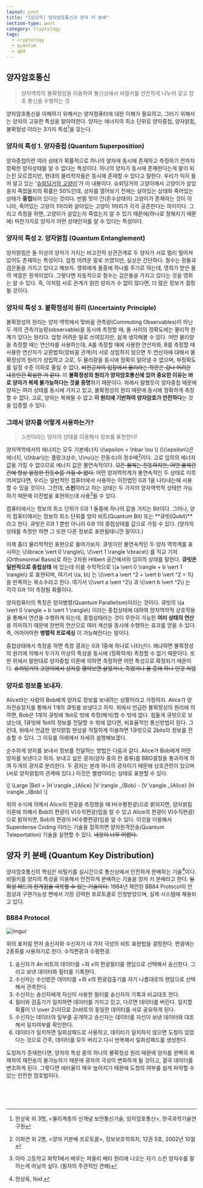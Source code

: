 ```yaml
---
layout: post
title: "[암호학] 양자암호통신과 양자 키 분배"
section-type: post
category: Cryptology
tags:
  - cryptology
  - quantum
  - qkd
---
```


## 양자암호통신

> 양자역학의 불확정성을 이용하여 통신상에서 비밀키를 안전하게 나누어 갖고 암호 통신을 수행하는 것

양자암호통신을 이해하기 위해서는 양자컴퓨터에 대한 이해가 필요하고, 그러기 위해서는 양자의 고유한 특성을 알아야한다. 양자는 에너지의 최소 단위로 양자중첩, 양자얽힘, 불확정성 이라는 3가지 특성[^1]을 갖는다.

### 양자의 특성 1. 양자중첩 (Quantum Superposition)

양자중첩이란 여러 상태가 확률적으로 하나의 양자에 동시에 존재하고 측정하기 전까지 정확한 양자상태를 알 수 없다는 특성이다. 하나의 양자가 동시에 존재한다는게 말이 되는진 모르겠지만, 현대의 물리학자들은 동시에 존재할 수 있다고 말한다. 우리가 익히 들어 알고 있는 '[슈뢰딩거의 고양이](https://namu.wiki/w/%EC%8A%88%EB%A2%B0%EB%94%A9%EA%B1%B0%EC%9D%98%20%EA%B3%A0%EC%96%91%EC%9D%B4#s-3)'가 이 내용이다. 슈뢰딩거의 고양이에서 고양이가 살았을지 죽었을지의 확률은 50%인데, 상자를 열어보기 전에는 살아있는 상태와 죽어있는 상태가 **중첩**되어 있다는 것이다. 반쯤 맛이 간(혼수상태의) 고양이가 존재하는 것이 아니라, 죽어있는 고양이 1마리와 살아있는 고양이 1마리가 각각 공존한다는 의미이다. 그리고 측정을 하면, 고양이가 살았는지 죽었는지 알 수 있기 때문에(하나로 정해지기 때문에) 마찬가지로 양자가 어떤 상태인지를 알 수 있다는 특성이다.

### 양자의 특성 2. 양자얽힘 (Quantum Entanglement)

양자얽힘은 둘 이상의 양자가 가지는 비고전적 상관관계로 두 양자가 서로 멀리 떨어져 있어도 존재하는 특성이다. 엄청 어려운 말로 쓰였지만, 실상은 간단하다. 철수는 흰돌과 검은돌을 가지고 있다고 해보자. 영희에게 둘중에 하나를 주기로 하는데, 영희가 받은 돌의 색깔은 흰색이었다. 그렇다면 자동적으로 철수는 검은돌을 가지고 있다는 것을 영희는 알 수 있다. 즉, 이처럼 서로 관계가 얽힌 양자가 수 없이 많다면, 더 많은 정보가 결정될 것이다.

### 양자의 특성 3. 불확정성의 원리 (Uncertainty Principle)

불확정성의 원리는 양자 역학에서 맞바꿈 관측량(Commuting Observables)이 아닌 두 개의 관측가능량(observable)을 동시에 측정할 때, 둘 사이의 정확도에는 물리적 한계가 있다는 원리다. 엄청 어려운 말로 쓰여있지만, 쉽게 생각해볼 수 있다. 어떤 물리량을 측정할 때는 연산자를 사용하는데, A를 측정할 때에 사용한 연산자와, B를 측정할 때 사용한 연산자가 교환법칙(맞바꿈 관계)이 서로 성립하지 않으면 두 연산자에 대해서 불확정성의 원리가 성립하고 고로, 두 물리량을 동시에 정확히 알아낼 수 없으며, 부정확도를 일정 수준 이하로 줄일 수 없다. ~~비전공자의 입장에서 물리라는 학문은 겁나 어려운 내용인건 확실한 거 같다.~~ 이 **불확정성의 원리가 양자암호통신에 있어 중요한 이유는 바로 양자가 복제 불가능하다는 것을 증명**하기 때문이다. 위에서 말했듯이 양자중첩 때문에 양자는 여러 상태를 동시에 가지고 있고, 불확정성의 원리 때문에 동시에 정확하게 측정할 수 없다. 고로, 양자는 복제될 수 없고 **이 원리에 기반하여 양자암호가 안전하다**는 것을 입증할 수 있다.

### 그래서 양자를 어떻게 사용하는가?

> 스핀이라는 양자의 상태를 이용해서 정보를 표현한다!

양자역학에서의 에너지는 모두 기본에너지 \\(\epsilon = \hbar \nu \\) (\\(\epsilon\\)은 에너지, \\(\hbar\\)는 플랑크상수, \\(\nu\\)는 진동수)의 정수배[^2]이다. 고로 임의의 에너지 값을 가질 수 없으므로 에너지 값은 불연속적이다. ~~모든 물체는 진동하지만, 어떤 물체건 간에 항상 일정한 진동수를 가질 수 없다.~~ 어떤 양자역학계가 불연속적인 두 상태로 이루어져있다면, 우리는 일반적인 컴퓨터에서 사용하는 이진법인 0과 1을 나타내는에 사용할 수 있을 것이다. 그런데, **스핀**이라고 하는 상태는 두 가지의 양자역학적 상태만 가능하기 때문에 이진법을 표현하는데 사용[^3]될 수 있다.

컴퓨터에서는 정보의 최소 단위가 0과 1 둘중에 하나의 값을 가지는 Bit이다. 그러나, 양자 컴퓨터에서는 정보의 최소 단위를 양자 비트(Quantum Bit) 또는 **큐빗(Qubit)**라고 한다. 큐빗은 0과 1 뿐만 아니라 0과 1의 중첩상태를 값으로 가질 수 있다. (양자의 상태를 측정만 하면 그 또한 다른 정보로 표현될테니깐 말이다.)

이제 좀더 물리학적인 표현으로 들어가보자. 큐빗이란 불연속적인 두 양자 역학계를 표시하는 \\(\lbrace \vert 0 \rangle\\), \\(\vert 1 \rangle \rbrace\\) 를 직교 기저(Orthonormal Basis)로 하는 2차원 Hilbert 공간에서의 임의의 상태를 말한다. **큐빗은 일반적으로 중첩상태** 에 있는데 이를 수학적으로 \\(a \vert 0 \rangle + b \vert 1 \rangle\\) 로 표현되며, 여기서 \\(a, b\\) 는 \\(\vert a \vert ^2 + \vert b \vert ^2 = 1\\) 을 만족하는 복소수라고 한다. 여기서 \\(\vert a \vert ^2\\) 과 \\(\vert b \vert ^2\\) 는 각각 0과 1이 측정될 확률이다.

양자컴퓨터의 특징은 양자병렬(Quantum Parallelism)이라는 것이다. 큐빗의 \\(a \vert 0 \rangle + b \vert 1 \rangle\\) 이라는 중첩상태에 대하여 양자역학적 상호작용을 통해서 연산을 수행하게 되는데, 중첩상태라는 것이 무한히 가능한 **여러 상태의 연산** 을 의미하기 때문에 한번의 연산으로 여러 계산을 동시에 수행하는 효과를 얻을 수 있다. 즉, 어마어마한 **병렬적 프로세싱** 이 가능해진다는 말이다.

중첩상태에서 측정을 하면 측정 결과는 0과 1중에 하나로 나타난다. 왜냐하면 불확정성의 원리에 의해서 두가지 이상의 특성을 동시에 (정확하게) 측정할 수 없기 때문이다. 또한 위에서 말한대로 양자중첩 이론에 의하면 측정하면 어떤 특성으로 확정되기 때문이다. ~~슈뢰딩거의 고양이에서 상자를 열어보면 살았거나, 죽었거나 둘 중에 하나 인것 처럼~~

### 양자로 정보를 보내자.

Alice라는 사람이 Bob에게 양자로 정보를 보내려는 상황이라고 가정하자. Alice가 양자전송장치를 통해서 1개의 큐빗를 보냈다고 하자. 위에서 언급한 불확정성의 원리에 의하면, Bob은 1개의 큐빗에 1bit로 밖에 측정(해석)할 수 밖에 없다. 힘들게 큐빗으로 보냈는데, 1큐빗에 1bit의 정보를 전달할 수 밖에 없다면, 비효율적인 통신방법이 된다. 그런데, 위에서 언급한 양자얽힘 현상을 적절하게 이용하면 1큐빗으로 2bits의 정보를 전송할 수 있다. 그 이유를 아래에서 자세히 설명해보겠다.

순수하게 양자를 보내서 정보를 전달하는 방법은 다음과 같다. Alice가 Bob에게 어떤 양자를 보낸다고 하자. 보내고 싶은 광자(양자 중의 한 종류)를 BBO결정을 통과하게 하여 두개의 광자로 분리한다. 두 광자는 본래 하나의 광자이기 때문에 상호관련이 있으며(서로 양자얽힘의 관계에 있다.) 이것은 벨쌍이라는 상태로 표현할 수 있다.

\\[
\Large |Bell = |H \rangle _{Alice} |V \rangle _{Bob} - |V \rangle _{Alice} |H \rangle _{Bob}
\\]

위의 수식에 의해서 Alice의 편광을 측정했을 때 H(수평편광)으로 밝혀지면, 양자얽힘 이론에 의해서 Bob의 편광이 V(수직편광)임을 알 수 있고 Alice의 편광이 V(수직편광)으로 밝혀지면, Bob의 편광이 H(수평편광)임을 알 수 있다. 이것을 이용해서 Superdense Coding 이라는 기술을 접목하면 양자원격전송(Quantum Teleportation) 기술을 실현할 수 있다. ~~내용이 너무 어렵다.~~

## 양자 키 분배 (Quantum Key Distribution)

양자암호통신의 핵심은 비밀키를 실시간으로 통신상에서 안전하게 분배하는 기술[^4]이다. 비밀키를 양자의 특성을 이용해서 안전하게 분배하는 기술을 양자 키 분배라고 한다. ~~일회성 패드의 한계점을 극복할 수 있는 기술이다.~~ 1984년 제안된 BB84 Protocol이 안정성과 구현가능성 면에서 가장 강력한 프로토콜로 인정받았으며, 실제 시스템에 채용되고 있다.

### BB84 Protocol

![Imgur](http://i.imgur.com/WNqVzNQ.png)

위의 표처럼 먼저 송신자와 수신자가 네 가지 극성의 비트 표현법을 결정한다. 편광에는 2종류를 사용하기로 한다. 수직편광과 수평편광.
1. 송신자가 4n 비트의 데이터를 +와 x의 편광필터를 랜덤으로 선택해서 송신한다. 그리고 보낸 데이터와 필터를 기록한다.
2. 수신자는 수신받은 데이터를 +와 x의 편광검출기를 자기 나름대로의 랜덤으로 선택해서 관측한다.
3. 수신자는 송신자에게 자신이 사용한 필터를 송신자의 기록과 비교대조 한다.
4. 필터와 검출기가 일치하면 데이터를 가지고 있고, 다르면 데이터를 버린다. 일치할 확률이 \\1 \over 2\\이므로 2n비트의 동일한 데이터를 서로 공유하게 된다.
5. 수신자는 데이터의 일부를 공개하고 송신자는 데이터를 자신이 보낸 데이터와 대조해서 일치여부를 확인한다.
6. 데이터가 일치하면 일회성패드로 사용하고, 데이터가 일치하지 않으면 도청이 있었다는 것으로 간주, 데이터를 모두 버리고 다시 반복해서 일회성패드를 생성한다.

도청자가 존재한다면, 양자의 특성 중의 하나의 불확정성 원리 때문에 양자를 완벽히 복제하여 재전송이 불가능하기 때문에 광자의 극성이 변화하게 될 것이고, 결국 데이터를 변조하게 된다. 그렇다면 에러율이 매우 높아지기 때문에 도청의 여부를 쉽게 파악할 수 있는 안전한 암호법이다.

<br /><br /><br />

[^1]: 한상욱 외 3명, <물리계층의 신개념 보안통신기술, 양자암호통신>, 한국과학기술연구원

[^2]: 이화연 외 2명, <양자 키분배 프로토콜>, 정보보호학회지, 12권 5호, 2002년 10월

[^3]: 아마 고등학교 화학1에서 배우는 파울리 배타 원리에 나오는 자기 스핀 양자수를 말하는게 아닐까 싶다. (필자의 주관적인 견해)

[^4]: 한상욱, Ibid.
